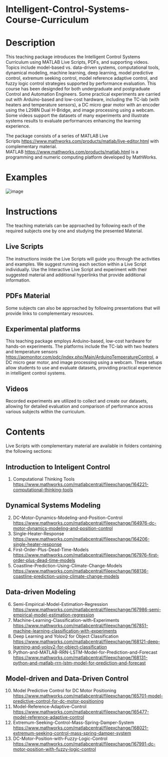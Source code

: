 # Intelligent-Control-Systems-Course-Curriculum

# Description

This teaching package introduces the Intelligent Control Systems Curriculum using MATLAB Live Scripts, PDFs, and supporting videos. Topics include model-based vs. data-driven systems, computational tools, dynamical modeling, machine learning, deep learning, model predictive control, extremum seeking control, model reference adaptive control, and fuzzy logic control strategies supported by performance evaluation. This course has been designded for both undergraduate and postgraduate Control and Automation Engineers. 
Some practical experiments are carried out with Arduino-based and low-cost hardware, including the TC-lab (with heaters and temperature sensors), a DC micro gear motor with an encoder using the L298N Dual H-Bridge, and image processing using a webcam. Some videos support the datasets of many experiments and illustrate systems results to evaluate performances enhancing the learning experience. 

The package consists of a series of MATLAB Live Scripts https://www.mathworks.com/products/matlab/live-editor.html with complementary material. 
MATLAB https://www.mathworks.com/products/matlab.html is a programming and numeric computing platform developed by MathWorks.

# Examples 
![image](https://github.com/ClaudiaYasar/Intelligent-Control-Systems-Course-Curriculum/assets/132692602/26494da2-53d3-4d3e-88e2-f50ff680522a)

# Instructions
The teaching materials can be approached by following each of the required subjects one by one and studying the presented Material.

## Live Scripts
The instructions inside the Live Scripts will guide you through the activities and examples. We suggest running each section within a Live Script individually. Use the Interactive Live Script and experiment with their suggested material and additional hyperlinks that provide additional information. 

## PDFs Material
Some subjects can also be approached by following presentations that will provide links to complementary resources.

## Experimental platforms
This teaching package employs Arduino-based, low-cost hardware for hands-on experiments. The platforms include the TC-lab with two heaters and temperature sensors https://apmonitor.com/pdc/index.php/Main/ArduinoTemperatureControl, a DC micro gear motor, and image processing using a webcam. These setups allow students to use and evaluate datasets, providing practical experience in intelligent control systems.

## Videos 
Recorded experiments are utilized to collect and create our datasets, allowing for detailed evaluation and comparison of performance across various subjects within the curriculum. 

# Contents
Live Scripts with complementary material are available in folders containing the following sections:

## Introduction to Inteligent Control
1. Computational Thinking Tools 
https://www.mathworks.com/matlabcentral/fileexchange/164221-computational-thinking-tools

## Dynamical Systems Modeling
2. DC-Motor-Dynamics-Modeling-and-Position-Control
https://www.mathworks.com/matlabcentral/fileexchange/164976-dc-motor-dynamics-modeling-and-position-control
3. Single-Heater-Response
https://www.mathworks.com/matlabcentral/fileexchange/164206-single-heater-response
4. First-Order-Plus-Dead-Time-Models
https://www.mathworks.com/matlabcentral/fileexchange/167976-first-order-plus-dead-time-models
5. Coastline-Prediction-Using-Climate-Change-Models
https://www.mathworks.com/matlabcentral/fileexchange/168136-coastline-prediction-using-climate-change-models

## Data-driven Modeling
6. Semi-Empirical-Model-Estimation-Regression
https://www.mathworks.com/matlabcentral/fileexchange/167986-semi-empirical-model-estimation-regression
7. Machine-Learning-Classification-with-Experiments
https://www.mathworks.com/matlabcentral/fileexchange/167851-machine-learning-classification-with-experiments
8. Deep Learning and Yolov2 for Object Classification
https://www.mathworks.com/matlabcentral/fileexchange/168121-deep-learning-and-yolov2-for-object-classification
9. Python-and-MATLAB-RRN-LSTM-Model-for-Prediction-and-Forecast
https://www.mathworks.com/matlabcentral/fileexchange/168131-python-and-matlab-rrn-lstm-model-for-prediction-and-forecast

## Model-driven and Data-Driven Control
10. Model Predictive Control for DC Motor Positioning
https://www.mathworks.com/matlabcentral/fileexchange/165701-model-predictive-control-for-dc-motor-positioning
11. Model-Reference-Adaptive-Control
https://www.mathworks.com/matlabcentral/fileexchange/165477-model-reference-adaptive-control
12. Extremum-Seeking-Control-Mass-Spring-Damper-System
https://www.mathworks.com/matlabcentral/fileexchange/168021-extremum-seeking-control-mass-spring-damper-system
13. DC-Motor-Position-with-Fuzzy-Logic-Control
https://www.mathworks.com/matlabcentral/fileexchange/167991-dc-motor-position-with-fuzzy-logic-control











